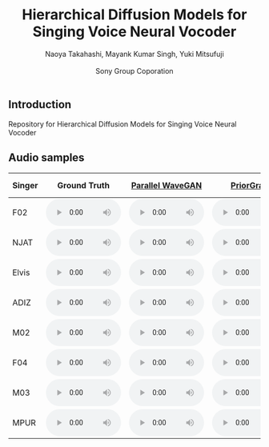# <center>Hierarchical Diffusion Models for Singing Voice Neural Vocoder</center>

<center>Naoya Takahashi, Mayank Kumar Singh, Yuki Mitsufuji</center><br> 
<center>Sony Group Coporation</center> 

<br>

## Introduction
Repository for Hierarchical Diffusion Models for Singing Voice Neural Vocoder

## Audio samples

<table align="center" width=100%">
  <thead>
    <tr>
      <th>Singer</th>
      <th>Ground Truth</th>
      <!-- th>Original voice</th-->
      <th><a href="https://arxiv.org/abs/1910.11480">Parallel WaveGAN</a></th>
      <th><a href="https://arxiv.org/abs/2106.06406">PriorGrad</a></th>
      <th>HPG-2stage (Ours)</th>
    </tr>
  </thead>
  <tbody>
      <tr>
      <td>F02</td>
      <td><audio  controls="" style="width:150px;" preload="auto">
            <source src="wavs/GT/F02_117.wav"></audio></td>
      <td><audio  controls="" style="width:150px;" preload="auto">
            <source src="wavs/PWG/F02_117.wav"></audio></td>
      <td><audio  controls="" style="width:150px;" preload="auto">
            <source src="wavs/PG/F02_117.wav"></audio></td>
      <td><audio  controls="" style="width:150px;" preload="auto">
            <source src="wavs/HPG/F02_117.wav"></audio></td>
    </tr>
    <tr>
      <td>NJAT</td>
      <td><audio  controls="" style="width:150px;" preload="auto">
            <source src="wavs/GT/NJAT_12.wav"></audio></td>
      <td><audio  controls="" style="width:150px;" preload="auto">
            <source src="wavs/PWG/NJAT_12.wav"></audio></td>
      <td><audio  controls="" style="width:150px;" preload="auto">
            <source src="wavs/PG/NJAT_12.wav"></audio></td>
      <td><audio  controls="" style="width:150px;" preload="auto">
            <source src="wavs/HPG/NJAT_12.wav"></audio></td>
    </tr>
    <tr>
      <td>Elvis</td>
      <td><audio  controls="" style="width:150px;" preload="auto">
            <source src="wavs/GT/English-Elvis_139.wav"></audio></td>
      <td><audio  controls="" style="width:150px;" preload="auto">
            <source src="wavs/PWG/English-Elvis_139.wav"></audio></td>
      <td><audio  controls="" style="width:150px;" preload="auto">
            <source src="wavs/PG/English-Elvis_139.wav"></audio></td>
      <td><audio  controls="" style="width:150px;" preload="auto">
            <source src="wavs/HPG/English-Elvis_139.wav"></audio></td>
    </tr>
    <tr>
      <td>ADIZ</td>
      <td><audio  controls="" style="width:150px;" preload="auto">
            <source src="wavs/GT/ADIZ_21.wav"></audio></td>
      <td><audio  controls="" style="width:150px;" preload="auto">
            <source src="wavs/PWG/ADIZ_21.wav"></audio></td>
      <td><audio  controls="" style="width:150px;" preload="auto">
            <source src="wavs/PG/ADIZ_21.wav"></audio></td>
      <td><audio  controls="" style="width:150px;" preload="auto">
            <source src="wavs/HPG/ADIZ_21.wav"></audio></td>
    </tr>
    <tr>
      <td>M02</td>
      <td><audio  controls="" style="width:150px;" preload="auto">
            <source src="wavs/GT/M02_106.wav"></audio></td>
      <td><audio  controls="" style="width:150px;" preload="auto">
            <source src="wavs/PWG/M02_106.wav"></audio></td>
      <td><audio  controls="" style="width:150px;" preload="auto">
            <source src="wavs/PG/M02_106.wav"></audio></td>
      <td><audio  controls="" style="width:150px;" preload="auto">
            <source src="wavs/HPG/M02_106.wav"></audio></td>
    </tr>
    <tr>
      <td>F04</td>
      <td><audio  controls="" style="width:150px;" preload="auto">
            <source src="wavs/GT/F04_132.wav"></audio></td>
      <td><audio  controls="" style="width:150px;" preload="auto">
            <source src="wavs/PWG/F04_132.wav"></audio></td>
      <td><audio  controls="" style="width:150px;" preload="auto">
            <source src="wavs/PG/F04_132.wav"></audio></td>
      <td><audio  controls="" style="width:150px;" preload="auto">
            <source src="wavs/HPG/F04_132.wav"></audio></td>
    </tr>
    <tr>
      <td>M03</td>
      <td><audio  controls="" style="width:150px;" preload="auto">
            <source src="wavs/GT/M03_127.wav"></audio></td>
      <td><audio  controls="" style="width:150px;" preload="auto">
            <source src="wavs/PWG/M03_127.wav"></audio></td>
      <td><audio  controls="" style="width:150px;" preload="auto">
            <source src="wavs/PG/M03_127.wav"></audio></td>
      <td><audio  controls="" style="width:150px;" preload="auto">
            <source src="wavs/HPG/M03_127.wav"></audio></td>
    </tr>
    <tr>
      <td>MPUR</td>
      <td><audio  controls="" style="width:150px;" preload="auto">
            <source src="wavs/GT/MPUR_2.wav"></audio></td>
      <td><audio  controls="" style="width:150px;" preload="auto">
            <source src="wavs/PWG/MPUR_2.wav"></audio></td>
      <td><audio  controls="" style="width:150px;" preload="auto">
            <source src="wavs/PG/MPUR_2.wav"></audio></td>
      <td><audio  controls="" style="width:150px;" preload="auto">
            <source src="wavs/HPG/MPUR_2.wav"></audio></td>
    </tr>
  </tbody>
</table>